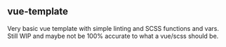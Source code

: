 ## vue-template

Very basic vue template with simple linting and SCSS functions and vars. Still WIP and maybe not be 100% accurate to what a vue/scss should be.
